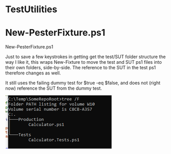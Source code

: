 # TestUtilities

# New-PesterFixture.ps1
New-PesterFixture.ps1

Just to save a few keystrokes in getting get the test/SUT folder structure the way I like it, this wraps New-Fixture to move the test and SUT ps1 files into their own folders, side-by-side. The reference to the SUT in the test ps1 therefore changes as well.

It still uses the failing dummy test for $true -eq $false, and does not (right now) reference the SUT from the dummy test.

![](./assets/images/NewFixtureTree01.png)

